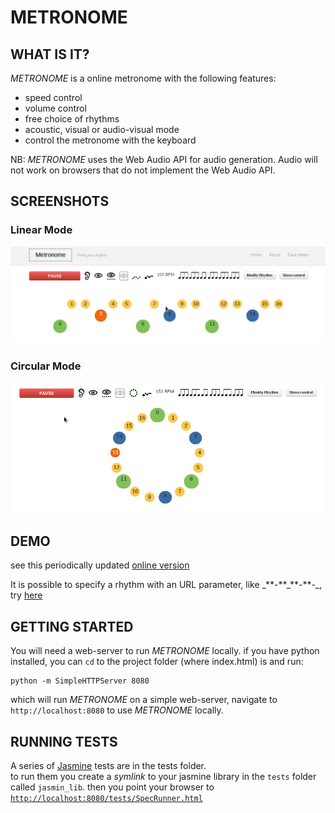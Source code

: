 # METRONOME

## WHAT IS IT?

_METRONOME_ is a online metronome with the following features:  

  - speed control
  - volume control
  - free choice of rhythms
  - acoustic, visual or audio-visual mode
  - control the metronome with the keyboard

NB: _METRONOME_ uses the Web Audio API for audio generation. Audio will not work on browsers that do not implement the Web Audio API.

## SCREENSHOTS

### Linear Mode

![linear mode](https://raw.githubusercontent.com/kr1/metronome/master/pics/2013-04-24_screenshot_metronome_linear.png "screenshot linear mode")

### Circular Mode

![circular mode](https://raw.githubusercontent.com/kr1/metronome/master/pics/2013-04-24_screenshot_metronome_circle.png "screenshot circular mode")

## DEMO

see this periodically updated [online version](http://metronome.zanstaen.org)

It is possible to specify a rhythm with an URL parameter, like \_\*\*-\*\*\_\*\*-\*\*-\_\, try [here](http://metronome.zanstaen.org/#speed=132/meter=_**-**_**-**-_)

## GETTING STARTED

You will need a web-server to run _METRONOME_ locally. if you have python installed, you can `cd` to the project folder (where index.html) is and run:  

    python -m SimpleHTTPServer 8080

which will run _METRONOME_ on a simple web-server, navigate to `http://localhost:8080` to use _METRONOME_ locally.

## RUNNING TESTS

A series of [Jasmine](https://github.com/pivotal/jasmine/) tests are in the tests folder.  
to run them you create a _symlink_ to your jasmine library in the `tests` folder called `jasmin_lib`. then you point your browser to [`http://localhost:8080/tests/SpecRunner.html`](http://localhost:8080/tests/SpecRunner.html)
